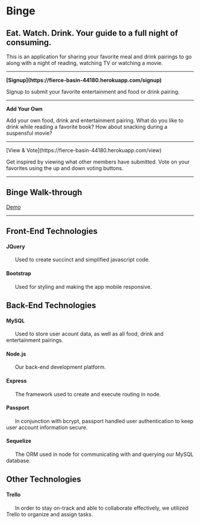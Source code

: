 # Binge
## Eat. Watch. Drink. Your guide to a full night of consuming.

This is an application for sharing your favorite meal and drink pairings to go along with a night of reading, watching TV or watching a movie.

---------
<p>
<b> [Signup](https://fierce-basin-44180.herokuapp.com/signup) </b>
</p>
 Signup to submit your favorite entertainment and food or drink pairing.

---------
<p>
<b> Add Your Own </b>
</p>
 Add your own food, drink and entertainment pairing. What do you like to drink while reading a favorite book? How about snacking during a suspensful movie? 

---------
<p>
[View & Vote](https://fierce-basin-44180.herokuapp.com/view)
</p>
 Get inspired by viewing what other members have submitted. Vote on your favorites using the up and down voting buttons.

---------

## Binge Walk-through 

[Demo](http://g.recordit.co/A50e5HOPlt.gif)


---------
## Front-End Technologies


#### JQuery

&nbsp;&nbsp;&nbsp;&nbsp;&nbsp;&nbsp;Used to create succinct and simplified javascript code.  
 

#### Bootstrap

&nbsp;&nbsp;&nbsp;&nbsp;&nbsp;&nbsp;Used for styling and making the app mobile responsive.  
  

## Back-End Technologies



#### MySQL

&nbsp;&nbsp;&nbsp;&nbsp;&nbsp;&nbsp;Used to store user acount data, as well as all food, drink and entertainment pairings.

#### Node.js

&nbsp;&nbsp;&nbsp;&nbsp;&nbsp;&nbsp;Our back-end development platform. 

#### Express

&nbsp;&nbsp;&nbsp;&nbsp;&nbsp;&nbsp;The framework used to create and execute routing in node.  

#### Passport

&nbsp;&nbsp;&nbsp;&nbsp;&nbsp;&nbsp;In conjunction with bcrypt, passport handled user authentication to keep user account information secure.

#### Sequelize

&nbsp;&nbsp;&nbsp;&nbsp;&nbsp;&nbsp;The ORM used in node for communicating with and querying our MySQL database.  


## Other Technologies
 

#### Trello

&nbsp;&nbsp;&nbsp;&nbsp;&nbsp;&nbsp;In order to stay on-track and able to collaborate effectively, we utilized Trello to organize and assign tasks. 